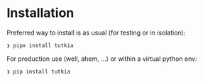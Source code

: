 # Installation

Preferred way to install is as usual (for testing or in isolation):

```console
❯ pipx install tutkia
```

For production use (well, ahem, ...) or within a virtual python env:

```console
❯ pip install tutkia
```
